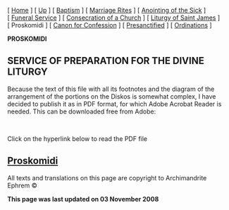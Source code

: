 \[ [Home](index.md) \] \[ [Up](eucholog.md) \] \[ [Baptism](baptism.md) \] \[ [Marriage Rites](marriage.md) \] \[ [Anointing of the Sick](anointin.md) \] \[ [Funeral Service](funeral.md) \] \[ [Consecration of a Church](dedic-int.md) \] \[ [Liturgy of Saint James](lit-james.md) \] \[ Proskomidi \] \[ [Canon for Confession](canon_for_confession.md) \] \[ [Presanctified](presanctified.md) \] \[ [Ordinations](ordinations.md) \]

**PROSKOMIDI**

SERVICE OF PREPARATION FOR THE DIVINE LITURGY
---------------------------------------------

Because the text of this file with all its footnotes and the diagram of the arrangement of the portions on the Diskos is somewhat complex, I have decided to publish it as in PDF format, for which Adobe Acrobat Reader is needed. This can be downloaded free from Adobe:

 

Click on the hyperlink below to read the PDF file

[Proskomidi](Proskom02+notes+diag.pdf)
--------------------------------------

All texts and translations on this page are copyright to Archimandrite Ephrem ©

**This page was last updated on 03 November 2008**
